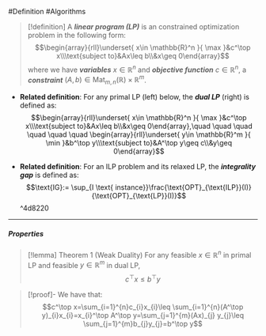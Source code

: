 #Definition #Algorithms 

> [!definition]
> A ***linear program (LP)*** is an constrained optimization problem in the following form: 
> $$\begin{array}{rll}\underset{ x\in \mathbb{R}^n }{ \max }&c^\top x\\\text{subject to}&Ax\leq b\\&x\geq 0\end{array}$$
> where we have ***variables*** $x\in \mathbb{R}^n$ and ***objective function*** $c\in \mathbb{R}^n$, a ***constraint*** $(A,b)\in \text{Mat}_{m,n}(\mathbb{R})\times \mathbb{R}^m$. 
- **Related definition**: For any primal LP (left) below, the ***dual LP*** (right) is defined as: $$\begin{array}{rll}\underset{ x\in \mathbb{R}^n }{ \max }&c^\top x\\\text{subject to}&Ax\leq b\\&x\geq 0\end{array},\quad \quad \quad \quad \quad \quad \begin{array}{rll}\underset{ y\in \mathbb{R}^m }{ \min }&b^\top y\\\text{subject to}&A^\top y\geq c\\&y\geq 0\end{array}$$

- **Related definition**: For an ILP problem and its relaxed LP, the ***integrality gap*** is defined as: $$\text{IG}:= \sup_{I \text{ instance}}\frac{\text{OPT}_{\text{ILP}}(I)}{\text{OPT}_{\text{LP}}(I)}$$ ^4d8220
---
##### Properties
> [!lemma] Theorem 1 (Weak Duality)
> For any feasible $x\in \mathbb{R}^n$ in primal LP and feasible $y\in \mathbb{R}^m$ in dual LP, $$c^\top x\leq b^\top y$$

> [!proof]-
> We have that: $$c^\top x=\sum_{i=1}^{n}c_{i}x_{i}\leq \sum_{i=1}^{n}(A^\top y)_{i}x_{i}=x_{i}^\top A^\top y=\sum_{j=1}^{m}(Ax)_{j} y_{j}\leq \sum_{j=1}^{m}b_{j}y_{j}=b^\top y$$